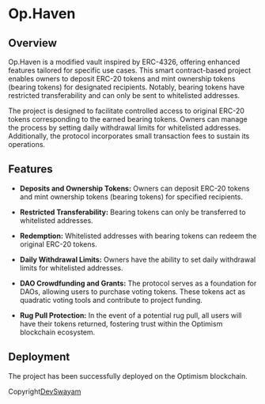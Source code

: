 # Op.Haven

## Overview

Op.Haven is a modified vault inspired by ERC-4326, offering enhanced features tailored for specific use cases. This smart contract-based project enables owners to deposit ERC-20 tokens and mint ownership tokens (bearing tokens) for designated recipients. Notably, bearing tokens have restricted transferability and can only be sent to whitelisted addresses.

The project is designed to facilitate controlled access to original ERC-20 tokens corresponding to the earned bearing tokens. Owners can manage the process by setting daily withdrawal limits for whitelisted addresses. Additionally, the protocol incorporates small transaction fees to sustain its operations.

## Features

- **Deposits and Ownership Tokens:** Owners can deposit ERC-20 tokens and mint ownership tokens (bearing tokens) for specified recipients.

- **Restricted Transferability:** Bearing tokens can only be transferred to whitelisted addresses.

- **Redemption:** Whitelisted addresses with bearing tokens can redeem the original ERC-20 tokens.

- **Daily Withdrawal Limits:** Owners have the ability to set daily withdrawal limits for whitelisted addresses.

- **DAO Crowdfunding and Grants:** The protocol serves as a foundation for DAOs, allowing users to purchase voting tokens. These tokens act as quadratic voting tools and contribute to project funding.

- **Rug Pull Protection:** In the event of a potential rug pull, all users will have their tokens returned, fostering trust within the Optimism blockchain ecosystem.

## Deployment

The project has been successfully deployed on the Optimism blockchain.


Copyright<a href="https://www.google.com/url?sa=t&source=web&rct=j&opi=89978449&url=https://github.com/DevSwayam">DevSwayam</a>
